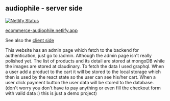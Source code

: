 ## audiophile - server side
[![Netlify Status](https://api.netlify.com/api/v1/badges/b9f4cc97-5eca-4276-9ac3-49b412365ca7/deploy-status)](https://app.netlify.com/sites/ecommerce-audiophile/deploys)

[ecommerce-audiophile.netlify.app](https://ecommerce-audiophile.netlify.app/)

See also the [client side](https://github.com/andreasrobert/ecommerce-audiophile-client)

This website has an admin page which fetch to the backend for authentication, just go to /admin. Although the admin page isn't really polished yet.
The list of products and its detail are stored at mongoDB while the images are stored at claudinary. To fetch the data I used graphql.
When a user add a product to the cart it will be stored to the local storage which then is used by the react state so the user can see his/her cart.
When a user click payment button the user data will be stored to the database.(don't worry you don't have to pay anything or even fill the checkout form with valid data :) this is just a demo project)

